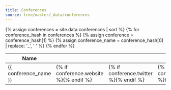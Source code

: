 ```yaml
---
title: Conferences
source: tree/master/_data/conferences
---
```

<table class="ui tablet stackable table">
  <thead>
    <tr>
      <th>Name</th>
      <th><i class="world icon"></i></th>
      <th><i class="twitter icon"></i></th>
      <th><i class="envelope icon"></i></th>
      <th><i class="facebook icon"></i></th>
      <th><i class="linkedin icon"></i></th>
      <th><i class="info icon"></i></th>
      <th>Location</th>
      <th>Calendar</th>
    </tr>
  </thead>
  <tbody>
{% assign conferences = site.data.conferences | sort %}
{% for conference_hash in conferences %}
{% assign conference = conference_hash[1] %}
{% assign conference_name = conference_hash[0] | replace: '_', ' ' %}
    <tr>
      <td>{{ conference_name }}</td>
      <td>{% if conference.website %}<a href="{{ conference.website }}" target="_new"><i class="circular world icon"></i></a>{% endif %}</td>
      <td>{% if conference.twitter %}<a href='https://twitter.com/{{ conference.twitter }}' target='_new'><i class="circular twitter icon"></i></a>{% endif %}</td>
      <td>{% if conference.email %}<a href='mailto:{{ conference.email }}'><i class="circular envelope icon"></i></a>{% endif %}</td>
      <td>{% if conference.facebook %}<a href='https://facebook.com/{{ conference.facebook }}' target='_new'><i class="circular facebook icon"></i></a>{% endif %}</td>
      <td>{% if conference.linkedin %}<a href='https://linkedin.com/company/{{ conference.facebook }}' target='_new'><i class="circular linkedin icon"></i></a>{% endif %}</td>
      <td>{% if conference.description %}<i class="circular info icon link" data-content="{{ conference.description }}" data-variation="very wide"></i>{% endif %}</td>
      <td><i class="marker icon"></i>{{ conference.where|default:'WARNING: NOT SET LOCATION' }}</td>
      <td><i class="calendar icon"></i>{{ conference.when|default:'WARNING: NOT SET WHEN' }}</td>
    </tr>
{% endfor %}
  </tbody>
</table>

<script>
  $('.circular.icon.link').popup({
    inline: true
  });
</script>

